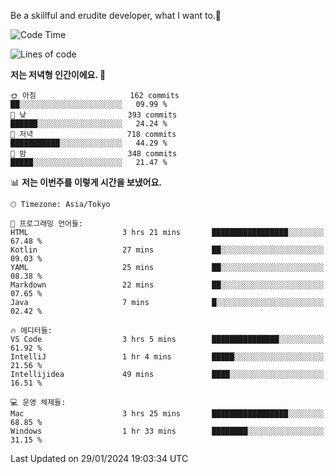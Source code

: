 Be a skillful and erudite developer, what I want to.👶

<!--START_SECTION:waka-->
![Code Time](http://img.shields.io/badge/Code%20Time-425%20hrs%2057%20mins-blue)

![Lines of code](https://img.shields.io/badge/%EC%A0%80%EB%8A%94%20%EC%97%AC%ED%83%9C%EA%B9%8C%EC%A7%80%20-756.1%20thousand%20%EC%A4%84%EC%9D%98%20%EC%BD%94%EB%93%9C%EB%A5%BC%20%EC%9E%91%EC%84%B1%ED%96%88%EC%96%B4%EC%9A%94.-blue)

**저는 저녁형 인간이에요. 🦉** 

```text
🌞 아침                     162 commits         ██░░░░░░░░░░░░░░░░░░░░░░░   09.99 % 
🌆 낮　                     393 commits         ██████░░░░░░░░░░░░░░░░░░░   24.24 % 
🌃 저녁                     718 commits         ███████████░░░░░░░░░░░░░░   44.29 % 
🌙 밤　                     348 commits         █████░░░░░░░░░░░░░░░░░░░░   21.47 % 
```


📊 **저는 이번주를 이렇게 시간을 보냈어요.** 

```text
🕑︎ Timezone: Asia/Tokyo

💬 프로그래밍 언어들: 
HTML                     3 hrs 21 mins       █████████████████░░░░░░░░   67.48 % 
Kotlin                   27 mins             ██░░░░░░░░░░░░░░░░░░░░░░░   09.03 % 
YAML                     25 mins             ██░░░░░░░░░░░░░░░░░░░░░░░   08.38 % 
Markdown                 22 mins             ██░░░░░░░░░░░░░░░░░░░░░░░   07.65 % 
Java                     7 mins              █░░░░░░░░░░░░░░░░░░░░░░░░   02.42 % 

🔥 에디터들: 
VS Code                  3 hrs 5 mins        ███████████████░░░░░░░░░░   61.92 % 
IntelliJ                 1 hr 4 mins         █████░░░░░░░░░░░░░░░░░░░░   21.56 % 
Intellijidea             49 mins             ████░░░░░░░░░░░░░░░░░░░░░   16.51 % 

💻 운영 체제들: 
Mac                      3 hrs 25 mins       █████████████████░░░░░░░░   68.85 % 
Windows                  1 hr 33 mins        ████████░░░░░░░░░░░░░░░░░   31.15 % 
```


 Last Updated on 29/01/2024 19:03:34 UTC
<!--END_SECTION:waka-->
